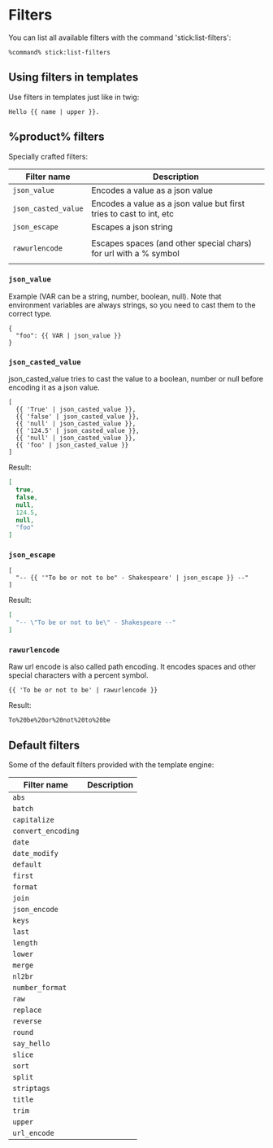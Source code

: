 # Filters

You can list all available filters with the command 'stick:list-filters':

```
%command% stick:list-filters
```

## Using filters in templates

Use filters in templates just like in twig:

```
Hello {{ name | upper }}.
```

## %product% filters

Specially crafted filters:

| Filter name         | Description                                                         |
|---------------------|---------------------------------------------------------------------|
| `json_value`        | Encodes a value as a json value                                     |
| `json_casted_value` | Encodes a value as a json value but first tries to cast to int, etc |
| `json_escape`       | Escapes a json string                                               |
|                     |                                                                     |
| `rawurlencode`       | Escapes spaces (and other special chars) for url with a % symbol    |
|                     |                                                                     |

### `json_value`

Example (VAR can be a string, number, boolean, null).
Note that environment variables are always strings, so you need to cast them to the correct type.

```twig
{
  "foo": {{ VAR | json_value }}
}
```

### `json_casted_value`

json_casted_value tries to cast the value to a boolean, number or null before encoding it as a json value.

```twig
[
  {{ 'True' | json_casted_value }},
  {{ 'false' | json_casted_value }},
  {{ 'null' | json_casted_value }},
  {{ '124.5' | json_casted_value }},
  {{ 'null' | json_casted_value }},
  {{ 'foo' | json_casted_value }}
]
```

Result:

```json
[
  true,
  false,
  null,
  124.5,
  null,
  "foo"
]
```

### `json_escape`

```twig
[
  "-- {{ '"To be or not to be" - Shakespeare' | json_escape }} --"
]
```

Result:

```json
[
  "-- \"To be or not to be\" - Shakespeare --"
]
```

### `rawurlencode`

Raw url encode is also called path encoding. 
It encodes spaces and other special characters with a percent symbol.

```twig
{{ 'To be or not to be' | rawurlencode }}
```

Result:

```text
To%20be%20or%20not%20to%20be
```

## Default filters

Some of the default filters provided with the template engine:

| Filter name        | Description |
|--------------------|-------------|
| `abs`              |             |
| `batch`            |             |
| `capitalize`       |             |
| `convert_encoding` |             |
| `date`             |             |
| `date_modify`      |             |
| `default`          |             |
| `first`            |             |
| `format`           |             |
| `join`             |             |
| `json_encode`      |             |
| `keys`             |             |
| `last`             |             |
| `length`           |             |
| `lower`            |             |
| `merge`            |             |
| `nl2br`            |             |
| `number_format`    |             |
| `raw`              |             |
| `replace`          |             |
| `reverse`          |             |
| `round`            |             |
| `say_hello`        |             |
| `slice`            |             |
| `sort`             |             |
| `split`            |             |
| `striptags`        |             |
| `title`            |             |
| `trim`             |             |
| `upper`            |             |
| `url_encode`       |             |